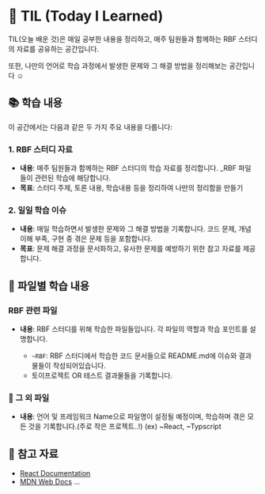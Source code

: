 # 🐯 TIL (Today I Learned)

TIL(오늘 배운 것)은 매일 공부한 내용을 정리하고, 매주 팀원들과 함께하는 RBF 스터디의 자료를 공유하는 공간입니다.

또한, 나만의 언어로 학습 과정에서 발생한 문제와 그 해결 방법을 정리해보는 공간입니다 ☺️

## 📚 학습 내용

이 공간에서는 다음과 같은 두 가지 주요 내용을 다룹니다:

### 1. RBF 스터디 자료

- **내용**: 매주 팀원들과 함께하는 RBF 스터디의 학습 자료를 정리합니다. _RBF 파일들이 관련된 학습에 해당합니다.
- **목표**: 스터디 주제, 토론 내용, 학습내용 등을 정리하여 나만의 정리함을 만들기

### 2. 일일 학습 이슈

- **내용**: 매일 학습하면서 발생한 문제와 그 해결 방법을 기록합니다. 코드 문제, 개념 이해 부족, 구현 중 겪은 문제 등을 포함합니다.
- **목표**: 문제 해결 과정을 문서화하고, 유사한 문제를 예방하기 위한 참고 자료를 제공합니다.

## 📄 파일별 학습 내용

### RBF 관련 파일

- **내용**: RBF 스터디를 위해 학습한 파일들입니다. 각 파일의 역할과 학습 포인트를 설명합니다.
  
  - `~RBF`: RBF 스터디에서 학습한 코드 문서들으로 README.md에 이슈와 결과물들이 작성되어있습니다.
  - 토이프로젝트 OR 테스트 결과물들을 기록합니다.

### 🚀 그 외 파일

- **내용**: 언어 및 프레임워크 Name으로 파일명이 설정될 예정이며, 학습하며 겪은 모든 것을 기록합니다.(주로 작은 프로젝트..!)
(ex) ~React, ~Typscript

## 🔗 참고 자료

- [React Documentation](https://reactjs.org/docs/getting-started.html)
- [MDN Web Docs](https://developer.mozilla.org/)
 ...

